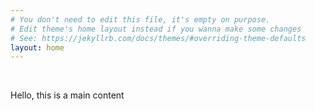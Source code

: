 ```yaml
---
# You don't need to edit this file, it's empty on purpose.
# Edit theme's home layout instead if you wanna make some changes
# See: https://jekyllrb.com/docs/themes/#overriding-theme-defaults
layout: home
---
```



<!-- Create your slider and add images -->
<div id="slider">
  <img src="img/1.jpg" alt="">
  <img data-src="img/2.jpg" src="" alt="">
  <img data-src="img/3.jpg" src="" alt="">
</div>

Hello, this is a main content
